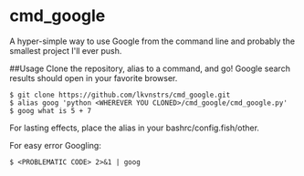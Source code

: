 cmd_google
================
A hyper-simple way to use Google from the command line and probably the smallest project I'll ever push.


##Usage
Clone the repository, alias to a command, and go! Google search results should open in your favorite browser.
```
$ git clone https://github.com/lkvnstrs/cmd_google.git
$ alias goog 'python <WHEREVER YOU CLONED>/cmd_google/cmd_google.py'
$ goog what is 5 + 7
```
For lasting effects, place the alias in your bashrc/config.fish/other.

For easy error Googling:
```
$ <PROBLEMATIC CODE> 2>&1 | goog
```